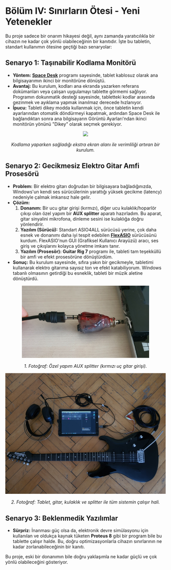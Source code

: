 # Bölüm IV: Sınırların Ötesi - Yeni Yetenekler

Bu proje sadece bir onarım hikayesi değil, aynı zamanda yaratıcılıkla bir cihazın ne kadar çok yönlü olabileceğinin bir kanıtıdır. İşte bu tabletin, standart kullanımın ötesine geçtiği bazı senaryolar:

## Senaryo 1: Taşınabilir Kodlama Monitörü

*   **Yöntem:** **[Space Desk](https://www.spacedesk.net/)** programı sayesinde, tablet kablosuz olarak ana bilgisayarımın ikinci bir monitörüne dönüştü.
*   **Avantaj:** Bu kurulum, kodları ana ekranda yazarken referans dokümanları veya çalışan uygulamayı tablette görmemi sağlıyor. Programın dokunmatik desteği sayesinde, tabletteki kodlar arasında gezinmek ve ayıklama yapmak inanılmaz derecede hızlanıyor.
*   **İpucu:** Tableti dikey modda kullanmak için, önce tabletin kendi ayarlarından otomatik döndürmeyi kapatmak, ardından Space Desk ile bağlandıktan sonra ana bilgisayarın Görüntü Ayarları'ndan ikinci monitörün yönünü "Dikey" olarak seçmek gerekiyor.

<p align="center">
  <img src="../assets/images/tablet_is_a_second_monitor.jpg" width="700">
</p>
<p align="center">
  <i>Kodlama yaparken sağladığı ekstra ekran alanı ile verimliliği artıran bir kurulum.</i>
</p>

## Senaryo 2: Gecikmesiz Elektro Gitar Amfi Prosesörü

*   **Problem:** Bir elektro gitarı doğrudan bir bilgisayara bağladığınızda, Windows'un kendi ses sürücülerinin yarattığı yüksek gecikme (latency) nedeniyle çalmak imkansız hale gelir.
*   **Çözüm:**
    1.  **Donanım:** Bir ucu gitar girişi (kırmızı), diğer ucu kulaklık/hoparlör çıkışı olan özel yapım bir **AUX splitter** aparatı hazırladım. Bu aparat, gitar sinyalini mikrofona, dinleme sesini ise kulaklığa doğru yönlendirir.
    2.  **Yazılım (Sürücü):** Standart ASIO4ALL sürücüsü yerine, çok daha esnek ve donanımı daha iyi tespit edebilen **[FlexASIO](https://github.com/dechamps/FlexASIO)** sürücüsünü kurdum. FlexASIO'nun GUI (Grafiksel Kullanıcı Arayüzü) aracı, ses giriş ve çıkışlarını kolayca yönetme imkanı tanır.
    3.  **Yazılım (Prosesör):** **Guitar Rig 7** programı ile, tableti tam teşekküllü bir amfi ve efekt prosesörüne dönüştürdüm.
*   **Sonuç:** Bu kurulum sayesinde, sıfıra yakın bir gecikmeyle, tabletimi kullanarak elektro gitarıma sayısız ton ve efekt katabiliyorum. Windows tabanlı olmasının getirdiği bu esneklik, tableti bir müzik aletine dönüştürdü.

<p align="center">
  <img src="../assets/images/aux_splitter_gitar_and_speaker.jpg" width="400">
</p>
<p align="center">
  <i>1. Fotoğraf: Özel yapım AUX splitter (kırmızı uç gitar girişi).</i>
</p>

<p align="center">
  <img src="../assets/images/guitar_and_tablet_setup_birdview_photo.jpg" width="750">
</p>
<p align="center">
  <i>2. Fotoğraf: Tablet, gitar, kulaklık ve splitter ile tüm sistemin çalışır hali.</i>
</p>

## Senaryo 3: Beklenmedik Yazılımlar

*   **Sürpriz:** İnanması güç olsa da, elektronik devre simülasyonu için kullanılan ve oldukça kaynak tüketen **Proteus 8** gibi bir program bile bu tablette çalışır halde. Bu, doğru optimizasyonlarla cihazın sınırlarının ne kadar zorlanabileceğinin bir kanıtı.

Bu proje, eski bir donanımın bile doğru yaklaşımla ne kadar güçlü ve çok yönlü olabileceğini gösteriyor.
